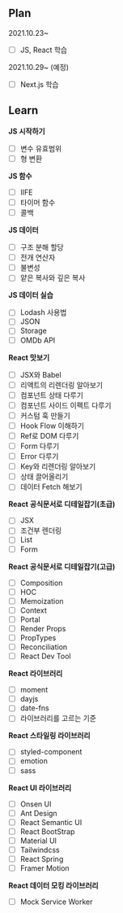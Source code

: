 ## Plan

2021.10.23~

- [ ] JS, React 학습 

2021.10.29~ (예정)

- [ ] Next.js 학습

## Learn

**JS 시작하기**
 * [ ] 변수 유효범위
 * [ ] 형 변환

**JS 함수**
 * [ ] IIFE
 * [ ] 타이머 함수
 * [ ] 콜백

**JS 데이터**
 * [ ] 구조 분해 할당
 * [ ] 전개 연산자
 * [ ] 불변성
 * [ ] 얕은 복사와 깊은 복사

**JS 데이터 실습**
 * [ ] Lodash 사용법
 * [ ] JSON
 * [ ] Storage
 * [ ] OMDb API

**React 맛보기**
 * [ ] JSX와 Babel
 * [ ] 리액트의 리렌더링 알아보기
 * [ ] 컴포넌트 상태 다루기
 * [ ] 컴포넌트 사이드 이펙트 다루기
 * [ ] 커스텀 훅 만들기
 * [ ] Hook Flow 이해하기
 * [ ] Ref로 DOM 다루기
 * [ ] Form 다루기
 * [ ] Error 다루기
 * [ ] Key와 리렌더링 알아보기
 * [ ] 상태 끌어올리기
 * [ ] 데이터 Fetch 해보기

**React 공식문서로 디테일잡기(초급)**
 * [ ] JSX
 * [ ] 조건부 렌더링
 * [ ] List
 * [ ] Form

**React 공식문서로 디테일잡기(고급)**
 * [ ] Composition
 * [ ] HOC
 * [ ] Memoization
 * [ ] Context
 * [ ] Portal
 * [ ] Render Props
 * [ ] PropTypes
 * [ ] Reconciliation
 * [ ] React Dev Tool

**React 라이브러리**
* [ ] moment
* [ ] dayjs
* [ ] date-fns
* [ ] 라이브러리를 고르는 기준

**React 스타일링 라이브러리**
* [ ] styled-component
* [ ] emotion
* [ ] sass

**React UI 라이브러리**
* [ ] Onsen UI
* [ ] Ant Design
* [ ] React Semantic UI
* [ ] React BootStrap
* [ ] Material UI
* [ ] Tailwindcss
* [ ] React Spring
* [ ] Framer Motion

**React 데이터 모킹 라이브러리**
* [ ] Mock Service Worker
